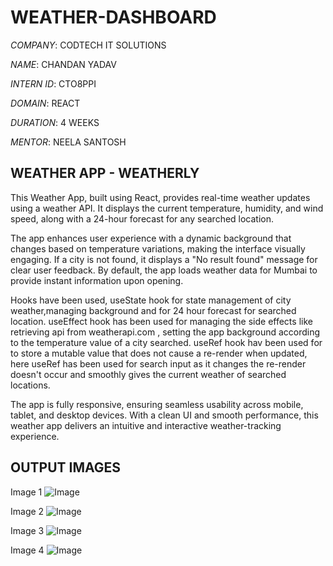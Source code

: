 # WEATHER-DASHBOARD

*COMPANY*: CODTECH IT SOLUTIONS

*NAME*: CHANDAN YADAV

*INTERN ID*: CTO8PPI

*DOMAIN*: REACT 

*DURATION*: 4 WEEKS

*MENTOR*: NEELA SANTOSH

## WEATHER APP - WEATHERLY
This Weather App, built using React, provides real-time weather updates using a weather API. It displays the current temperature, humidity, and wind speed, along with a 24-hour forecast for any searched location. 

The app enhances user experience with a dynamic background that changes based on temperature variations, making the interface visually engaging. If a city is not found, it displays a "No result found" message for clear user feedback. By default, the app loads weather data for Mumbai to provide instant information upon opening.

Hooks have been used, useState hook for state management of city weather,managing background and for 24 hour forecast for searched location. useEffect hook has been used for managing the side effects like retrieving api from weatherapi.com , setting the app background according to the temperature value of a city searched. useRef hook hav been used for to store a mutable value that does not cause a re-render when updated, here useRef has been used for search input as it changes the re-render doesn't occur and smoothly gives the current weather of searched locations.  

The app is fully responsive, ensuring seamless usability across mobile, tablet, and desktop devices. With a clean UI and smooth performance, this weather app delivers an intuitive and interactive weather-tracking experience.

## OUTPUT IMAGES

Image 1
![Image](https://github.com/user-attachments/assets/c8c9b9dd-c13b-4522-8c59-6ee5f5bfcba5)

Image 2
![Image](https://github.com/user-attachments/assets/c1271961-cb98-4609-b853-1b90fbf33551)

Image 3
![Image](https://github.com/user-attachments/assets/e59a3f95-e2bc-4cee-905f-c1ae32a8f9c5)

Image 4
![Image](https://github.com/user-attachments/assets/c61e3216-d3a2-44c3-a0b8-35db4c3c802b)


